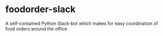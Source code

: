 # foodorder-slack
A self-contained Python Slack-bot which makes for easy coordination of food orders around the office
